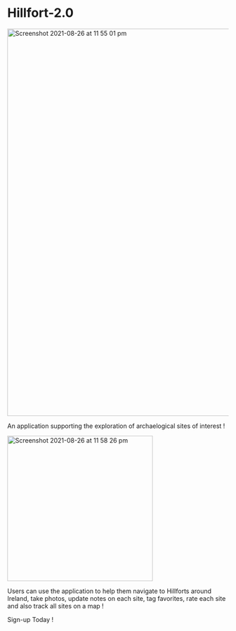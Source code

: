 # Hillfort-2.0
<img width="882" alt="Screenshot 2021-08-26 at 11 55 01 pm" src="https://user-images.githubusercontent.com/47541895/131046393-09a9daf6-29ac-4fe4-abd5-524dc1d4b944.png">

An application supporting the exploration of archaelogical sites of interest !

<img width="331" alt="Screenshot 2021-08-26 at 11 58 26 pm" src="https://user-images.githubusercontent.com/47541895/131046675-b5d9e837-3b0b-4fbc-9f53-6038dbea7a16.png">

Users can use the application to help them navigate to Hillforts around Ireland, take photos, update notes on each site, tag favorites, rate each site and also track all sites on a map !

Sign-up Today !
